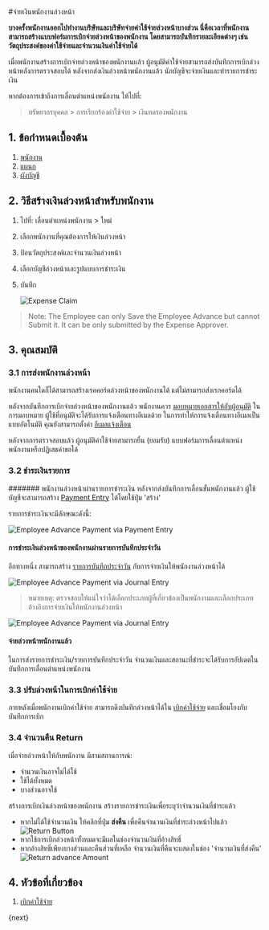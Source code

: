 <!-- add-breadcrumbs -->
#จ่ายเงินพนักงานล่วงหน้า

**บางครั้งพนักงานออกไปทำงานบริษัทและบริษัทจ่ายค่าใช้จ่ายล่วงหน้าบางส่วน นี่คือเวลาที่พนักงานสามารถสร้างแบบฟอร์มการเบิกจ่ายล่วงหน้าของพนักงาน โดยสามารถบันทึกรายละเอียดต่างๆ เช่น วัตถุประสงค์ของค่าใช้จ่ายและจำนวนเงินค่าใช้จ่ายได้**

เมื่อพนักงานสร้างการเบิกจ่ายล่วงหน้าของพนักงานแล้ว ผู้อนุมัติค่าใช้จ่ายสามารถส่งบันทึกการเบิกล่วงหน้าหลังการตรวจสอบได้ หลังจากส่งเงินล่วงหน้าพนักงานแล้ว นักบัญชีจะจ่ายเงินและทำรายการชำระเงิน

หากต้องการเข้าถึงการเลื่อนตำแหน่งพนักงาน ให้ไปที่:

> ทรัพยากรบุคคล > การเรียกร้องค่าใช้จ่าย > เงินทดรองพนักงาน

## 1. ข้อกำหนดเบื้องต้น

1. [พนักงาน](/docs/user/manual/th/human-resources/employee)
1. [แผนก](/docs/user/manual/th/human-resources/department)
1. [ผังบัญชี](/docs/user/manual/th/accounts/chart-of-accounts)

## 2. วิธีสร้างเงินล่วงหน้าสำหรับพนักงาน
1. ไปที่: เลื่อนตำแหน่งพนักงาน > ใหม่
1. เลือกพนักงานที่คุณต้องการให้เงินล่วงหน้า
1. ป้อนวัตถุประสงค์และจำนวนเงินล่วงหน้า
1. เลือกบัญชีล่วงหน้าและรูปแบบการชำระเงิน
1. บันทึก

    <img class="screenshot" alt="Expense Claim" src="{{docs_base_url}}/assets/img/human-resources/employee-advance.png">

> Note: The Employee can only Save the Employee Advance but cannot Submit it. It can be only submitted by the Expense Approver.

## 3. คุณสมบัติ

### 3.1 การส่งพนักงานล่วงหน้า

พนักงานคนใดก็ได้สามารถสร้างเรคคอร์ดล่วงหน้าของพนักงานได้ แต่ไม่สามารถส่งเรกคอร์ดได้

หลังจากบันทึกการเบิกจ่ายล่วงหน้าของพนักงานแล้ว พนักงานควร [มอบหมายเอกสารให้กับผู้อนุมัติ](/docs/user/manual/th/using-erpnext/assignment) ในการมอบหมาย ผู้ใช้ที่อนุมัติจะได้รับการแจ้งเตือนทางอีเมลด้วย ในการทำให้การแจ้งเตือนทางอีเมลเป็นแบบอัตโนมัติ คุณยังสามารถตั้งค่า [อีเมลแจ้งเตือน](/docs/user/manual/th/setting-up/notifications.html)

หลังจากการตรวจสอบแล้ว ผู้อนุมัติค่าใช้จ่ายสามารถยื่น (ยอมรับ) แบบฟอร์มการเลื่อนตำแหน่งพนักงานหรือปฏิเสธคำขอได้

### 3.2 ชำระเงินรายการ

####### พนักงานล่วงหน้าผ่านรายการชำระเงิน
หลังจากส่งบันทึกการเลื่อนขั้นพนักงานแล้ว ผู้ใช้บัญชีจะสามารถสร้าง [Payment Entry](/docs/user/manual/th/accounts/payment-entry) ได้โดยใช้ปุ่ม 'สร้าง'

รายการชำระเงินจะมีลักษณะดังนี้:

<img class="screenshot" alt="Employee Advance Payment via Payment Entry" src="{{docs_base_url}}/assets/img/human-resources/employee-advance-payment-entry.png">

#### การชำระเงินล่วงหน้าของพนักงานผ่านรายการบันทึกประจำวัน
อีกทางหนึ่ง สามารถสร้าง [รายการบันทึกประจำวัน](/docs/user/manual/th/accounts/journal-entry) กับการจ่ายเงินให้พนักงานล่วงหน้าได้


<img class="screenshot" alt="Employee Advance Payment via Journal Entry" src="{{docs_base_url}}/assets/img/human-resources/employee-advance-journal-entry1.png">

> หมายเหตุ: ตรวจสอบให้แน่ใจว่าได้เลือกประเภทผู้ที่เกี่ยวข้องเป็นพนักงานและเลือกประเภทอ้างอิงการจ่ายเงินให้พนักงานล่วงหน้า

<img class="screenshot" alt="Employee Advance Payment via Journal Entry" src="{{docs_base_url}}/assets/img/human-resources/employee-advance-journal-entry2.png">

#### จ่ายล่วงหน้าพนักงานแล้ว
ในการส่งรายการชำระเงิน/รายการบันทึกประจำวัน จำนวนเงินและสถานะที่ชำระจะได้รับการอัปเดตในบันทึกการเลื่อนตำแหน่งพนักงาน

### 3.3 ปรับล่วงหน้าในการเบิกค่าใช้จ่าย

ภายหลังเมื่อพนักงานเบิกค่าใช้จ่าย สามารถดึงบันทึกล่วงหน้าได้ใน [เบิกค่าใช้จ่าย](/docs/user/manual/th/human-resources/expense-claim) และเชื่อมโยงกับบันทึกการเบิก


### 3.4 จำนวนคืน Return
เมื่อจ่ายล่วงหน้าให้กับพนักงาน มีสามสถานการณ์:

* จำนวนเงินอาจไม่ได้ใช้
* ใช้ได้ทั้งหมด
* บางส่วนอาจใช้


สร้างการเบิกเงินล่วงหน้าของพนักงาน สร้างรายการชำระเงินเพื่อระบุว่าจำนวนเงินที่ชำระแล้ว

* หากไม่ได้ใช้จำนวนเงิน ให้คลิกที่ปุ่ม **ส่งคืน** เพื่อคืนจำนวนเงินที่ชำระล่วงหน้าไปแล้ว
    ![Return Button](/docs/assets/img/human-resources/advance-return-button.png)
* หากใช้การเบิกล่วงหน้าทั้งหมดจะมีผลในช่องจำนวนเงินที่อ้างสิทธิ์
* หากอ้างสิทธิ์เพียงบางส่วนและคืนส่วนที่เหลือ จำนวนเงินที่คืนจะแสดงในช่อง 'จำนวนเงินที่ส่งคืน'
    ![Return advance Amount](/docs/assets/img/human-resources/advance-returned-amount.png)

## 4. หัวข้อที่เกี่ยวข้อง

1. [เบิกค่าใช้จ่าย](/docs/user/manual/th/human-resources/expense-claim)



{next}
